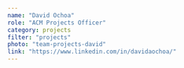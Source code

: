 ```yaml
---
name: "David Ochoa"
role: "ACM Projects Officer"
category: projects
filter: "projects"
photo: "team-projects-david"
link: "https://www.linkedin.com/in/davidaochoa/"
---
```

